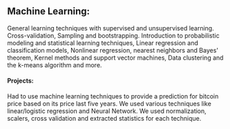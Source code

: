 ## Machine Learning: 
General learning techniques with supervised and unsupervised learning. Cross-validation, Sampling and bootstrapping. Introduction to probabilistic modeling and statistical learning techniques, Linear regression and classification models, Nonlinear regression, nearest neighbors and Bayes'
theorem, Κernel methods and support vector machines, Data clustering and the k-means algorithm and more.
#### Projects: 
Had to use machine learning techniques to provide a prediction for bitcoin price based on its price last five years. We used various techniques like linear/logistic regression and Neural Network. We used normalization, scalers, cross validation and extracted statistics for each technique.   
